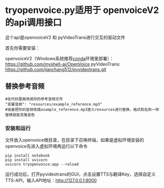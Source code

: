 # tryopenvoice.py适用于 openvoiceV2 的api调用接口 

这个api是openvoiceV2 和 pyVideoTrans进行交互的驱动文件

 首先你需要安装：
 
 openvoiceV2（Windows系统推荐[conda](https://www.anaconda.com/)环境里部署）：https://github.com/myshell-ai/OpenVoice
 pyVideoTrans: https://github.com/jianchang512/pyvideotrans.git

 

## 替换参考音频 
```shell
#在代码里面改成你的参考音频文件
"变量音频": "resources/example_reference.mp3"
#或者把你的音频改成example_reference.mp3放入resources进行替换，格式和名称一样替换就能克隆音色
```
### 安装和运行
文件放入openvoice根目录，在目录下召唤终端，如果是虚拟环境安装的openvoice先进入虚拟环境再运行以下命令
```shell
pip install notebook
pip install uvicorn
uvicorn tryopenvoice:app --reload
```
运行成功后，打开pyvideotrans的GUI，点击设置TTS与翻译Key，选择自定义TTS-API，输入API地址：http://127.0.0.1:8000
